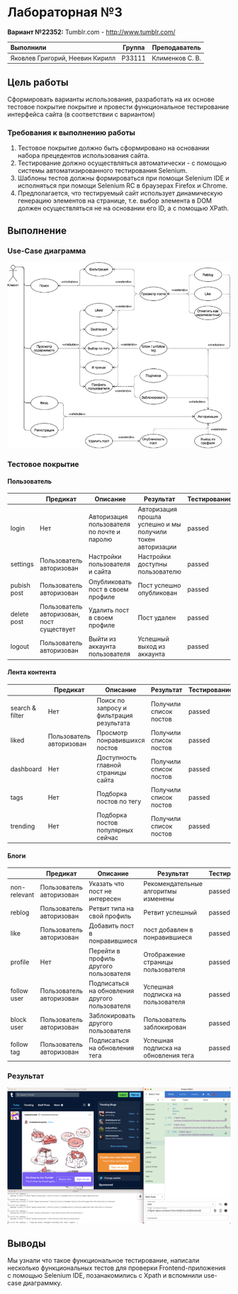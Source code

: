 # Лабораторная №3

**Вариант №22352:** Tumblr.com - http://www.tumblr.com/

| Выполнили                       | Группа | Преподаватель   |
| :------------------------------ | ------ | --------------- |
| Яковлев Григорий, Неевин Кирилл | P33111 | Клименков С. В. |

## Цель работы

Сформировать варианты использования, разработать на их основе тестовое покрытие покрытие и провести функциональное тестирование интерфейса сайта (в соответствии с вариантом)

### Требования к выполнению работы

1. Тестовое покрытие должно быть сформировано на основании набора прецедентов использования сайта.
2. Тестирование должно осуществляться автоматически - с помощью системы автоматизированного тестирования Selenium.
3. Шаблоны тестов должны формироваться при помощи Selenium IDE и исполняться при помощи Selenium RC в браузерах Firefox и Chrome.
4. Предполагается, что тестируемый сайт использует динамическую генерацию элементов на странице, т.е. выбор элемента в DOM должен осуществляться не на основании его ID, а с помощью XPath.

## Выполнение

### Use-Case диаграмма

![use-case](./img/drawio.png)

### Тестовое покрытие

#### Пользователь

|             | Предикат                                  | Описание                                   | Результат                                                  | Тестирование |
| ----------- | ----------------------------------------- | ------------------------------------------ | ---------------------------------------------------------- | ------------ |
| login       | Нет                                       | Авторизация пользователя по почте и паролю | Авторизация прошла успешно и мы получили токен авторизации | passed       |
| settings    | Пользователь авторизован                  | Настройки пользователя и сайта             | Настройки доступны пользователю                            | passed       |
| pubish post | Пользователь авторизован                  | Опубликовать пост в своем профиле          | Пост успешно опубликован                                   | passed       |
| delete post | Пользователь авторизован, пост существует | Удалить пост в своем профиле               | Пост удален                                                | passed       |
| logout      | Пользователь авторизован                  | Выйти из аккаунта пользователя             | Успешный выход из аккаунта                                 | passed       |

#### Лента контента

|                 | Предикат                 | Описание                                 | Результат              | Тестирование |
| --------------- | ------------------------ | ---------------------------------------- | ---------------------- | ------------ |
| search & filter | Нет                      | Поиск по запросу и фильтрация результата | Получили список постов | passed       |
| liked           | Пользователь авторизован | Просмотр понравившихся постов            | Получили список постов | passed       |
| dashboard       | Нет                      | Доступность главной страницы сайта       | Получили список постов | passed       |
| tags            | Нет                      | Подборка постов по тегу                  | Получили список постов | passed       |
| trending        | Нет                      | Подборка постов популярных сейчас        | Получили список постов | passed       |

#### Блоги

|              | Предикат                 | Описание                                       | Результат                            | Тестирование |
| ------------ | ------------------------ | ---------------------------------------------- | ------------------------------------ | ------------ |
| non-relevant | Пользователь авторизован | Указать что пост не интересен                  | Рекомендательные алгоритмы изменены  | passed       |
| reblog       | Пользователь авторизован | Ретвит типа на свой профиль                    | Ретвит успешный                      | passed       |
| like         | Пользователь авторизован | Добавить пост в понравившиеся                  | пост добавлен в понравившиеся        | passed       |
| profile      | Нет                      | Перейти в профиль другого пользователя         | Отображение страницы пользователя    | passed       |
| follow user  | Пользователь авторизован | Подписаться на обновления другого пользователя | Успешная подписка на пользователя    | passed       |
| block user   | Пользователь авторизован | Заблокировать другого пользователя             | Пользователь заблокирован            | passed       |
| follow tag   | Пользователь авторизован | Подписаться на обновления тега                 | Успешная подписка на обновления тега | passed       |

### Результат

![result](./img/result.png)

## Выводы

Мы узнали что такое функциональное тестирование, написали несколько функциональных тестов для проверки Frontend-приложения с помощью Selenium IDE, позанакомились с Xpath и вспомнили use-case диаграммку. 
